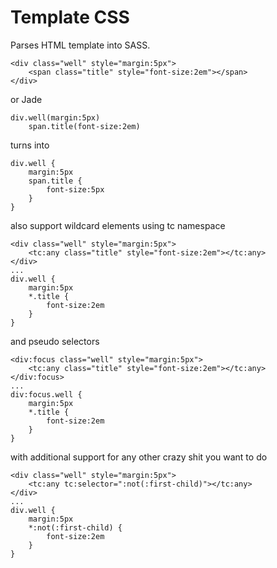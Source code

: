 Template CSS
============
Parses HTML template into SASS.

    <div class="well" style="margin:5px">
        <span class="title" style="font-size:2em"></span>
    </div>

or Jade

    div.well(margin:5px)
        span.title(font-size:2em)

turns into

    div.well {
        margin:5px
        span.title {
            font-size:5px
        }
    }

also support wildcard elements using tc namespace

    <div class="well" style="margin:5px">
        <tc:any class="title" style="font-size:2em"></tc:any>
    </div>
    ...
    div.well {
        margin:5px
        *.title {
            font-size:2em
        }
    }

and pseudo selectors

    <div:focus class="well" style="margin:5px">
        <tc:any class="title" style="font-size:2em"></tc:any>
    </div:focus>
    ...
    div:focus.well {
        margin:5px
        *.title {
            font-size:2em
        }
    }

with additional support for any other crazy shit you want to do

    <div class="well" style="margin:5px">
        <tc:any tc:selector=":not(:first-child)"></tc:any>
    </div>
    ...
    div.well {
        margin:5px
        *:not(:first-child) {
            font-size:2em
        }
    }